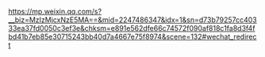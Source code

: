 https://mp.weixin.qq.com/s?__biz=MzIzMjcxNzE5MA==&mid=2247486347&idx=1&sn=d73b79257cc40333ea37fd0050c3ef3e&chksm=e891e562dfe66c74572f090af818c1fa8d3f4fbd41b7eb85e30715243bb40d7a4667e75f8974&scene=132#wechat_redirect